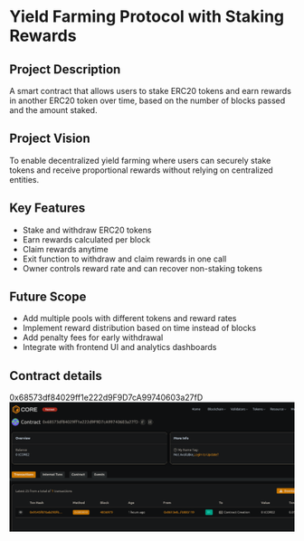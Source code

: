 # Yield Farming Protocol with Staking Rewards

## Project Description
A smart contract that allows users to stake ERC20 tokens and earn rewards in another ERC20 token over time, based on the number of blocks passed and the amount staked.

## Project Vision
To enable decentralized yield farming where users can securely stake tokens and receive proportional rewards without relying on centralized entities.

## Key Features
- Stake and withdraw ERC20 tokens
- Earn rewards calculated per block
- Claim rewards anytime
- Exit function to withdraw and claim rewards in one call
- Owner controls reward rate and can recover non-staking tokens

## Future Scope
- Add multiple pools with different tokens and reward rates
- Implement reward distribution based on time instead of blocks
- Add penalty fees for early withdrawal
- Integrate with frontend UI and analytics dashboards

## Contract details
0x68573df84029ff1e222d9F9D7cA99740603a27fD
![alt text](image.png)